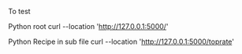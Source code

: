 To test

Python root
curl --location 'http://127.0.0.1:5000/'

Python Recipe in sub file
curl --location 'http://127.0.0.1:5000/toprate'
